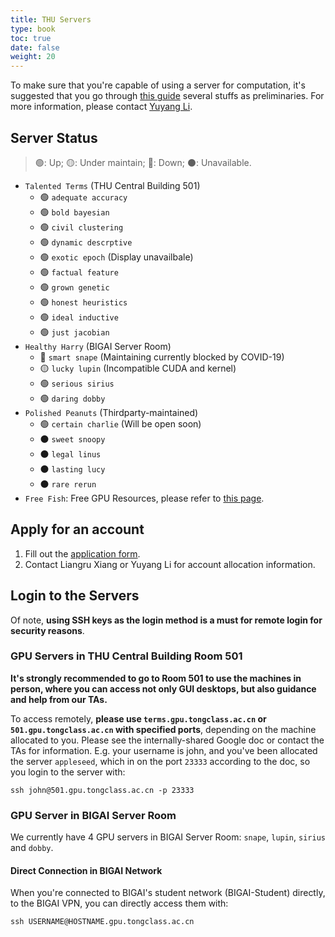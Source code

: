 ```yaml
---
title: THU Servers
type: book
toc: true
date: false
weight: 20
---
```


To make sure that you're capable of using a server for computation, it's suggested that you go through [this guide](/info/gpu-servers/gpu-server-prelinilaries/) several stuffs as preliminaries. For more information, please contact [Yuyang Li](https://yuyangli.com).

## Server Status

> 🟢: Up; 🟡: Under maintain; 🔴: Down; ⚫: Unavailable.

- `Talented Terms` (THU Central Building 501)
    - 🟢 `adequate accuracy`
    - 🟢 `bold bayesian`
    - 🟢 `civil clustering`
    - 🟢 `dynamic descrptive`
    - 🟢 `exotic epoch` (Display unavailbale)
    - 🟢 `factual feature`
    - 🟢 `grown genetic`
    - 🟢 `honest heuristics`
    - 🟢 `ideal inductive`
    - 🟢 `just jacobian`
- `Healthy Harry` (BIGAI Server Room)
    - 🔴 `smart snape` (Maintaining currently blocked by COVID-19)
    - 🟡 `lucky lupin` (Incompatible CUDA and kernel)
    - 🟢 `serious sirius`
    - 🟢 `daring dobby`
- `Polished Peanuts` (Thirdparty-maintained)
    - 🟢 `certain charlie` (Will be open soon)
    - ⚫ `sweet snoopy`
    - ⚫ `legal linus`
    - ⚫ `lasting lucy`
    - ⚫ `rare rerun`
- `Free Fish`: Free GPU Resources, please refer to [this page](/info/gpu-servers/free-gpu/).


## Apply for an account

1. Fill out the [application form](https://go.tongclass.ac.cn/gpu/thu/apply).
2. Contact Liangru Xiang or Yuyang Li for account allocation information.

## Login to the Servers

Of note, **using SSH keys as the login method is a must for remote login for security reasons**.

### GPU Servers in THU Central Building Room 501

**It's strongly recommended to go to Room 501 to use the machines in person, where you can access not only GUI desktops, but also guidance and help from our TAs.**

To access remotely, **please use `terms.gpu.tongclass.ac.cn` or `501.gpu.tongclass.ac.cn` with specified ports**, depending on the machine allocated to you. Please see the internally-shared Google doc or contact the TAs for information. E.g. your username is john, and you've been allocated the server `appleseed`, which in on the port `23333` according to the doc, so you login to the server with:

```shell
ssh john@501.gpu.tongclass.ac.cn -p 23333
```

### GPU Server in BIGAI Server Room

We currently have 4 GPU servers in BIGAI Server Room: `snape`, `lupin`, `sirius` and `dobby`.

#### Direct Connection in BIGAI Network

When you're connected to BIGAI's student network (BIGAI-Student) directly, to the BIGAI VPN, you can directly access them with:

```shell
ssh USERNAME@HOSTNAME.gpu.tongclass.ac.cn
```
